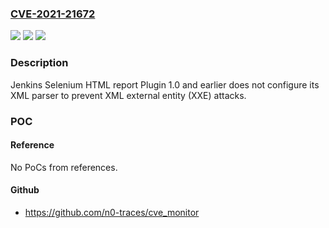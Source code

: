 ### [CVE-2021-21672](https://cve.mitre.org/cgi-bin/cvename.cgi?name=CVE-2021-21672)
![](https://img.shields.io/static/v1?label=Product&message=Jenkins%20Selenium%20HTML%20report%20Plugin&color=blue)
![](https://img.shields.io/static/v1?label=Version&message=unspecified%3C%3D%201.0%20&color=brighgreen)
![](https://img.shields.io/static/v1?label=Vulnerability&message=n%2Fa&color=brighgreen)

### Description

Jenkins Selenium HTML report Plugin 1.0 and earlier does not configure its XML parser to prevent XML external entity (XXE) attacks.

### POC

#### Reference
No PoCs from references.

#### Github
- https://github.com/n0-traces/cve_monitor

